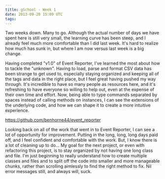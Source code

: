 ```yaml
---
title: gSchool - Week 1
date: 2013-09-20 15:09 UTC
tags:
---
```


Two weeks down. Many to go. Although the actual number of days we have spent here is still very small, the learning curve has been steep, and I already feel much more comfortable than I did last week. It's hard to realize how much has sunk in, but where I am now versus last week is a big change. 

Having completed "v1.0" of Event Reporter, I've learned the most about how to tackle the "unknown". Having to load, parse and format CSV data has been strange to get used to, especially staying organized and keeping all of the tags and data in the right place, but I feel great having pushed my way through. It's incredible to have so many people as resources here, and it's refreshing to have everyone so willing to help out, even at the expense of their own time and effort. Now, being able to type commands separated by spaces instead of calling methods on instances, I can see the extensions of the underlying code, and how we can shape it to create a more intuitive experience.

https://github.com/benhorne44/event_reporter

Looking back on all of the work that went in to Event Reporter, I can see a lot of opportunity for improvement. Putting in the long, long, long days paid off, and I feel confident and comfortable with the work. But, I know there is a lot of cleaning up to do... My goal for the next project, or even with refactoring this project, is to stay organized by not having one long class and file. I'm just beginning to really understand how to create multiple classes and files and to split off the code into smaller and more manageable chunks, rather than scrolling aimlessly to find the right method to fix. Nil error messages still, and always will, suck.

